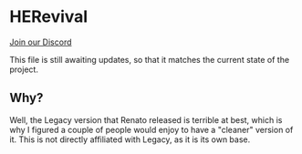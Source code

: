 # HERevival

[Join our Discord](https://discord.gg/gqcf7F4)

This file is still awaiting updates, so that it matches the current state of the project.

## Why?
Well, the Legacy version that Renato released is terrible at best, which is why I figured a couple of people would enjoy to have a "cleaner" version of it. This is not directly affiliated with Legacy, as it is its own base.
